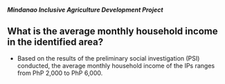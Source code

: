 ##### Mindanao Inclusive Agriculture Development Project

## What is the average monthly household income in the identified area?


 - Based on the results of the preliminary social investigation (PSI) conducted, the average monthly household income of the IPs ranges from PhP 2,000 to PhP 6,000.
